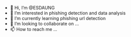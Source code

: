 - 👋 Hi, I’m @ESDAUNG
- 👀 I’m interested in phishing detection and data analysis
- 🌱 I’m currently learning phishing url detection
- 💞️ I’m looking to collaborate on ...
- 📫 How to reach me ...

<!---
ESDAUNG/ESDAUNG is a ✨ special ✨ repository because its `README.md` (this file) appears on your GitHub profile.
You can click the Preview link to take a look at your changes.
--->
